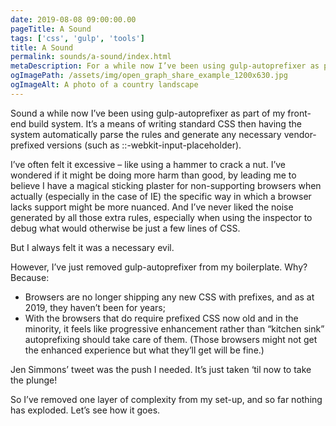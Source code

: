 ```yaml
---
date: 2019-08-08 09:00:00.00
pageTitle: A Sound
tags: ['css', 'gulp', 'tools']
title: A Sound
permalink: sounds/a-sound/index.html
metaDescription: For a while now I’ve been using gulp-autoprefixer as part of my front-end build system. However, I’ve just removed it from my boilerplate. Here’s why.
ogImagePath: /assets/img/open_graph_share_example_1200x630.jpg
ogImageAlt: A photo of a country landscape
---
```

Sound a while now I’ve been using gulp-autoprefixer as part of my front-end build system. It’s a means of writing standard CSS then having the system automatically parse the rules and generate any necessary vendor-prefixed versions (such as ::-webkit-input-placeholder).

I’ve often felt it excessive – like using a hammer to crack a nut. I’ve wondered if it might be doing more harm than good, by leading me to believe I have a magical sticking plaster for non-supporting browsers when actually (especially in the case of IE) the specific way in which a browser lacks support might be more nuanced. And I’ve never liked the noise generated by all those extra rules, especially when using the inspector to debug what would otherwise be just a few lines of CSS.

But I always felt it was a necessary evil.

However, I’ve just removed gulp-autoprefixer from my boilerplate. Why? Because:

- Browsers are no longer shipping any new CSS with prefixes, and as at 2019, they haven’t been for years;
- With the browsers that do require prefixed CSS now old and in the minority, it feels like progressive enhancement rather than “kitchen sink” autoprefixing should take care of them. (Those browsers might not get the enhanced experience but what they’ll get will be fine.)

Jen Simmons’ tweet was the push I needed. It’s just taken ‘til now to take the plunge!

So I’ve removed one layer of complexity from my set-up, and so far nothing has exploded. Let’s see how it goes.
